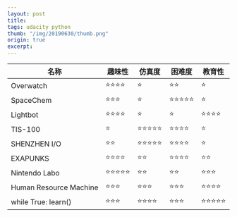 ```yaml
---
layout: post
title:  
tags: udacity python
thumb: "/img/20190630/thumb.png"
origin: true
excerpt:  
---
```



名称                   | 趣味性         | 仿真度        | 困难度          | 教育性
--- | --- | --- | --- | ---
Overwatch              | ⭐⭐⭐⭐    | ⭐            | ⭐⭐          | ⭐ 
SpaceChem              | ⭐⭐⭐       | ⭐            | ⭐⭐⭐⭐⭐  | ⭐
Lightbot               | ⭐⭐⭐⭐    | ⭐            | ⭐             | ⭐⭐⭐⭐   
TIS-100                | ⭐            | ⭐⭐⭐⭐⭐  | ⭐⭐⭐⭐    | ⭐ 
SHENZHEN I/O           | ⭐⭐         | ⭐⭐⭐⭐⭐  | ⭐⭐⭐⭐     | ⭐ 
EXAPUNKS               | ⭐⭐⭐⭐    | ⭐⭐          | ⭐⭐⭐⭐     | ⭐⭐
Nintendo Labo          | ⭐⭐⭐⭐⭐  | ⭐⭐         | ⭐⭐          | ⭐⭐⭐ 
Human Resource Machine | ⭐⭐⭐       | ⭐⭐⭐       | ⭐⭐⭐       | ⭐⭐⭐⭐ 
while True: learn()    | ⭐⭐⭐       | ⭐⭐⭐⭐    | ⭐⭐⭐        | ⭐⭐⭐⭐⭐   

